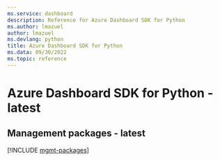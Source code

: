 ```yaml
---
ms.service: dashboard
description: Reference for Azure Dashboard SDK for Python
ms.author: lmazuel
author: lmazuel
ms.devlang: python
title: Azure Dashboard SDK for Python
ms.data: 09/30/2022
ms.topic: reference
---
```

# Azure Dashboard SDK for Python - latest

## Management packages - latest
[!INCLUDE [mgmt-packages](dashboard-mgmt-index.md)]